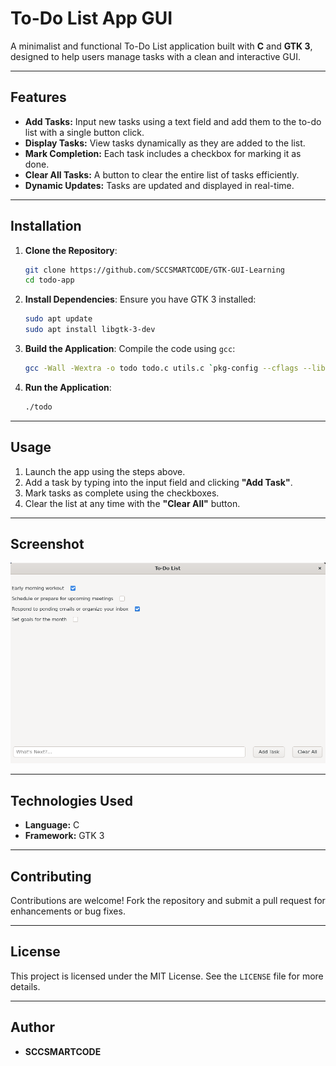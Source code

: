 # To-Do List App GUI

A minimalist and functional To-Do List application built with **C** and **GTK 3**, designed to help users manage tasks with a clean and interactive GUI.

---

## Features
- **Add Tasks:** Input new tasks using a text field and add them to the to-do list with a single button click.
- **Display Tasks:** View tasks dynamically as they are added to the list.
- **Mark Completion:** Each task includes a checkbox for marking it as done.
- **Clear All Tasks:** A button to clear the entire list of tasks efficiently.
- **Dynamic Updates:** Tasks are updated and displayed in real-time.

---

## Installation

1. **Clone the Repository**:
    ```bash
    git clone https://github.com/SCCSMARTCODE/GTK-GUI-Learning
    cd todo-app
    ```

2. **Install Dependencies**:
    Ensure you have GTK 3 installed:
    ```bash
    sudo apt update
    sudo apt install libgtk-3-dev
    ```

3. **Build the Application**:
    Compile the code using `gcc`:
    ```bash
    gcc -Wall -Wextra -o todo todo.c utils.c `pkg-config --cflags --libs gtk+-3.0`
    ```

4. **Run the Application**:
    ```bash
    ./todo
    ```

---

## Usage
1. Launch the app using the steps above.
2. Add a task by typing into the input field and clicking **"Add Task"**.
3. Mark tasks as complete using the checkboxes.
4. Clear the list at any time with the **"Clear All"** button.

---

## Screenshot
![Add a Todo](todo.png)  

---

## Technologies Used
- **Language:** C
- **Framework:** GTK 3

---

## Contributing
Contributions are welcome! Fork the repository and submit a pull request for enhancements or bug fixes.

---

## License
This project is licensed under the MIT License. See the `LICENSE` file for more details.

---

## Author
- **SCCSMARTCODE**
